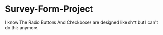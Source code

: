 # Survey-Form-Project
I know The Radio Buttons And Checkboxes are designed like sh*t but I can't do this anymore.
